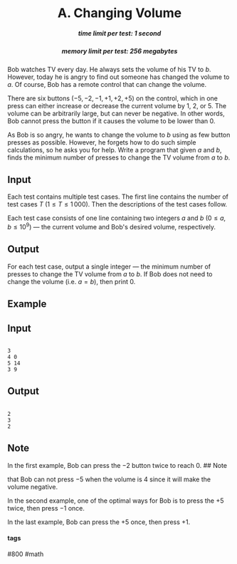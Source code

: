 <h1 style='text-align: center;'> A. Changing Volume</h1>

<h5 style='text-align: center;'>time limit per test: 1 second</h5>
<h5 style='text-align: center;'>memory limit per test: 256 megabytes</h5>

Bob watches TV every day. He always sets the volume of his TV to $b$. However, today he is angry to find out someone has changed the volume to $a$. Of course, Bob has a remote control that can change the volume.

There are six buttons ($-5, -2, -1, +1, +2, +5$) on the control, which in one press can either increase or decrease the current volume by $1$, $2$, or $5$. The volume can be arbitrarily large, but can never be negative. In other words, Bob cannot press the button if it causes the volume to be lower than $0$.

As Bob is so angry, he wants to change the volume to $b$ using as few button presses as possible. However, he forgets how to do such simple calculations, so he asks you for help. Write a program that given $a$ and $b$, finds the minimum number of presses to change the TV volume from $a$ to $b$.

## Input

Each test contains multiple test cases. The first line contains the number of test cases $T$ ($1 \le T \le 1\,000$). Then the descriptions of the test cases follow.

Each test case consists of one line containing two integers $a$ and $b$ ($0 \le a, b \le 10^{9}$) — the current volume and Bob's desired volume, respectively.

## Output

For each test case, output a single integer — the minimum number of presses to change the TV volume from $a$ to $b$. If Bob does not need to change the volume (i.e. $a=b$), then print $0$.

## Example

## Input


```

3
4 0
5 14
3 9

```
## Output


```

2
3
2

```
## Note

In the first example, Bob can press the $-2$ button twice to reach $0$. ## Note

 that Bob can not press $-5$ when the volume is $4$ since it will make the volume negative. 

In the second example, one of the optimal ways for Bob is to press the $+5$ twice, then press $-1$ once.

In the last example, Bob can press the $+5$ once, then press $+1$. 



#### tags 

#800 #math 